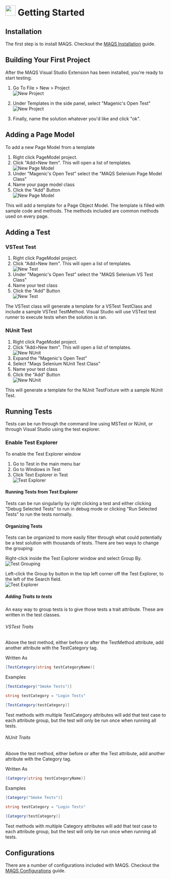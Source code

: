 # <img src="resources/maqslogo.ico" height="32" width="32"> Getting Started

## Installation
The first step is to install MAQS.  Checkout the [MAQS Installation](MAQS_5.0.0/Installation) guide.  

## Building Your First Project
After the MAQS Visual Studio Extension has been installed, you're ready to start testing.


1. Go To File > New > Project  
![New Project](resources/NewProject1.png)  

2. Under Templates in the side panel, select "Magenic's Open Test" 
![New Project](resources/NewProject2.png)  

3. Finally, name the solution whatever you'd like and click "ok".
## Adding a Page Model
To add a new Page Model from a template

1. Right click PageModel project.
2. Click "Add>New Item". This will open a list of templates.  
![New Page Model](resources/NewPageModel1.png)  
3. Under "Magenic's Open Test" select the "MAQS Selenium Page Model Class"
3. Name your page model class
4. Click the "Add" Button  
![New Page Model](resources/NewPageModel2.png)  

This will add a template for a Page Object Model.  The template is filled with sample code and methods.  The methods included are common methods used on every page.

## Adding a Test
### VSTest Test
1. Right click PageModel project.
2. Click "Add>New Item". This will open a list of templates.  
![New Test](resources/NewTest1.png)  
3. Under "Magenic's Open Test" select the "MAQS Selenium VS Test Class"
4. Name your test class
5. Click the "Add" Button  
![New Test](resources/NewTest2.png)  

The VSTest class will generate a template for a VSTest TestClass and include a sample VSTest TestMethod. Visual Studio will use VSTest test runner to execute tests when the solution is ran.
### NUnit Test
1. Right click PageModel project.
2. Click "Add>New Item". This will open a list of templates.  
![New NUnit](resources/NewTest1.png)
3. Expand the "Magenic's Open Test"
4. Select "Maqs Selenium NUnit Test Class"
5. Name your test class
6. Click the "Add" Button  
![New NUnit](resources/NewNUnitTest2.png)


This will generate a template for the NUnit TestFixture with a sample NUnit Test.
## Running Tests
Tests can be run through the command line using MSTest or NUnit, or through Visual Studio using the test explorer.

### Enable Test Explorer
To enable the Test Explorer window
1. Go to Test in the main menu bar
2. Go to Windows in Test
3. Click Text Explorer in Test  
![Test Explorer](resources/TestExplorer1.png)

#### Running Tests from Test Explorer
Tests can be run singularliy by right clicking a test and either clicking "Debug Selected Tests" to run in debug mode or clicking "Run Selected Tests" to run the tests normally.

#### Organizing Tests
Tests can be organized to more easily filter through what could potentially be a test solution with thousands of tests.  There are two ways to change the grouping:

Right-click inside the Test Explorer window and select Group By.  
![Test Grouping](resources/Groupin1.png)

Left-click the Group by button in the top left corner off the Test Explorer, to the left of the Search field.   
![Test Explorer](resources/Groupin2.png)

##### Adding Traits to tests
An easy way to group tests is to give those tests a trait attribute.  These are written in the test classes.

###### VSTest Traits
Above the test method, either before or after the TestMethod attribute, add another attribute with the TestCategory tag.

Written As
```csharp
[TestCategory(string testCategoryName)]
```

Examples
```csharp
[TestCategory("Smoke Tests")]
```

```csharp
string testCategory = "Login Tests"

[TestCategory(testCategory)]
```
Test methods with multiple TestCategory attributes will add that test case to each attribute group, but the test will only be run once when running all tests.

###### NUnit Traits
Above the test method, either before or after the Test attribute, add another attribute with the Category tag.

Written As
```csharp
[Category(string testCategoryName)]
```

Examples
```csharp
[Category("Smoke Tests")]
```

```csharp
string testCategory = "Login Tests"

[Category(testCategory)]
```
Test methods with multiple Category attributes will add that test case to each attribute group, but the test will only be run once when running all tests.


## Configurations
There are a number of configurations included with MAQS.  Checkout the [MAQS Configurations](MAQS_5.0.0/Configuration.md) guide.
